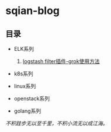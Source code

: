 
# sqian-blog #


## 目录  ##
  

- ELK系列

	1. [logstash filter插件-grok使用方法](https://github.com/shuangyangqian/sqian-blog/blob/master/elk/logstash%E6%8F%92%E4%BB%B6-grok%E4%BD%BF%E7%94%A8%E6%96%B9%E6%B3%95.md)


- k8s系列


- linux系列


- openstack系列


- golang系列
	



*不积跬步无以至千里，不积小流无以成江海。*